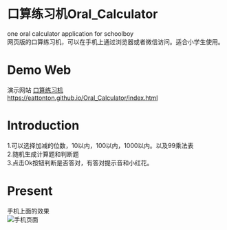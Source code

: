 # 口算练习机Oral_Calculator
one oral calculator application for schoolboy  
网页版的口算练习机，可以在手机上通过浏览器或者微信访问。适合小学生使用。

# Demo Web
演示网站 [口算练习机]("https://eattonton.github.io/Oral_Calculator/index.html")   
https://eattonton.github.io/Oral_Calculator/index.html

# Introduction
1.可以选择加减的位数，10以内，100以内，1000以内。以及99乘法表  
2.随机生成计算题和判断题  
3.点击Ok按钮判断是否答对，有答对提示音和小红花。  

# Present
手机上面的效果  
![手机页面](https://eattonton.github.io/Oral_Calculator/oral.png)